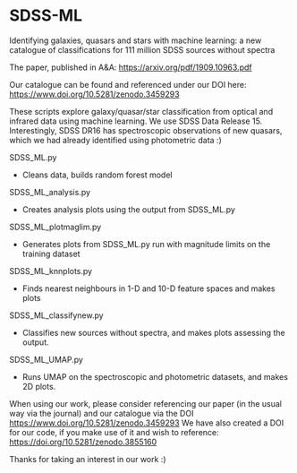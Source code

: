 # SDSS-ML
Identifying galaxies, quasars and stars with machine learning: a new catalogue of classifications for 111 million SDSS sources without spectra

The paper, published in A&A: https://arxiv.org/pdf/1909.10963.pdf

Our catalogue can be found and referenced under our DOI here: https://www.doi.org/10.5281/zenodo.3459293

These scripts explore galaxy/quasar/star classification from optical and infrared data using machine learning. We use SDSS Data Release 15. Interestingly, SDSS DR16 has spectroscopic observations of new quasars, which we had already identified using photometric data :)

SDSS_ML.py
- Cleans data, builds random forest model

SDSS_ML_analysis.py
- Creates analysis plots using the output from SDSS_ML.py

SDSS_ML_plotmaglim.py
- Generates plots from SDSS_ML.py run with magnitude limits on the training dataset

SDSS_ML_knnplots.py
- Finds nearest neighbours in 1-D and 10-D feature spaces and makes plots

SDSS_ML_classifynew.py
- Classifies new sources without spectra, and makes plots assessing the output.

SDSS_ML_UMAP.py
- Runs UMAP on the spectroscopic and photometric datasets, and makes 2D plots.

When using our work, please consider referencing our paper (in the usual way via the journal) and our catalogue via the DOI https://www.doi.org/10.5281/zenodo.3459293
We have also created a DOI for our code, if you make use of it and wish to reference: https://doi.org/10.5281/zenodo.3855160

Thanks for taking an interest in our work :)
